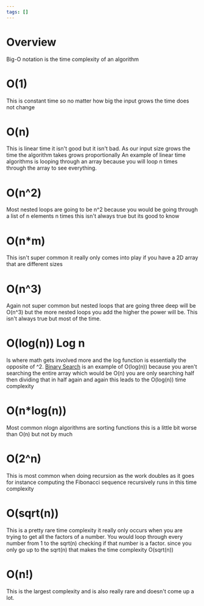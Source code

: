 ```yaml
---
tags: []
---
```


# Overview

Big-O notation is the time complexity of an algorithm 

# O(1)

This is constant time so no matter how big the input grows the time does not change

# O(n)

This is linear time it isn't good but it isn't bad. As our input size grows the time the algorithm takes grows proportionally An example of linear time algorithms is looping through an array because you will loop n times through the array to see everything. 

# O(n^2)

Most nested loops are going to be n^2 because you would be going through a list of n elements n times this isn't always true but its good to know

# O(n\*m)

This isn't super common it really only comes into play if you have a 2D array that are different sizes

# O(n^3)

Again not super common but nested loops that are going three deep will be O(n^3) but the more nested loops you add the higher the power will be. This isn't always true but most of the time. 

# O(log(n)) Log n

Is where math gets involved more and the log function is essentially the opposite of ^2. [Binary Search](Binary%20Search.md) is an example of O(log(n)) because you aren't searching the entire array which would be O(n) you are only searching half then dividing that in half again and again this leads to the O(log(n)) time complexity 

# O(n\*log(n))

Most common nlogn algorithms are sorting functions this is a little bit worse than O(n) but not by much

# O(2^n)

This is most common when doing recursion as the work doubles as it goes for instance computing the Fibonacci sequence recursively runs in this time complexity 

# O(sqrt(n))

This is a pretty rare time complexity it really only occurs when you are trying to get all the factors of a number. You would loop through every number from 1 to the sqrt(n) checking if that number is a factor. since you only go up to the sqrt(n) that makes the time complexity O(sqrt(n))

# O(n!)

This is the largest complexity and is also really rare and doesn't come up a lot.
